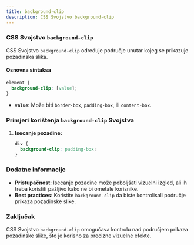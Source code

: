 ```yaml
---
title: background-clip
description: CSS Svojstvo background-clip
---
```


### CSS Svojstvo `background-clip`

CSS Svojstvo `background-clip` određuje područje unutar kojeg se prikazuje pozadinska slika.

#### Osnovna sintaksa

```css
element {
  background-clip: [value];
}
```

- **`value`**: Može biti `border-box`, `padding-box`, ili `content-box`.

### Primjeri korištenja `background-clip` Svojstva

1. **Isecanje pozadine:**

   ```css
   div {
     background-clip: padding-box;
   }
   ```

### Dodatne informacije

- **Pristupačnost**: Isecanje pozadine može poboljšati vizuelni izgled, ali ih treba koristiti pažljivo kako ne bi ometale korisnike.
- **Best practices**: Koristite `background-clip` da biste kontrolisali područje prikaza pozadinske slike.

### Zaključak

CSS Svojstvo `background-clip` omogućava kontrolu nad područjem prikaza pozadinske slike, što je korisno za precizne vizuelne efekte.
